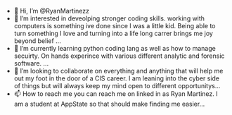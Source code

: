 - 👋 Hi, I’m @RyanMartinezz
- 👀 I’m interested in deveolping stronger coding skills.  working with computers is something ive done since I was a little kid.  Being able to turn something I love and turning into a life long carrer brings me joy beyond belief ...
- 🌱 I’m currently learning python coding lang as well as how to manage secuirty.  On hands experince with various different analytic and forensic software.  ...
- 💞️ I’m looking to collaborate on everything and anything that will help me out my foot in the door of a CIS career.  I am leaning into the cyber side of things but will always keep my mind open to different opportunitys...
- 📫 How to reach me  you can reach me on linked in as Ryan Martinez. I am a student at AppState so that should make finding me easier...

<!---
RyanMartinezz/RyanMartinezz is a ✨ special ✨ repository because its `README.md` (this file) appears on your GitHub profile.
You can click the Preview link to take a look at your changes.
--->
